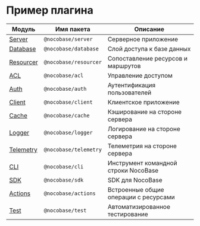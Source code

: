 # Пример плагина

<table>
  <thead>
    <tr>
      <th>Модуль</th>
      <th>Имя пакета</th>
      <th>Описание</th>
    </tr>
  </thead>
  <tbody>
    <tr>
      <td><a href="/api/server/application">Server</a></td>
      <td><code>@nocobase/server</code></td>
      <td>Серверное приложение</td>
    </tr>
    <tr>
      <td><a href="/api/database">Database</a></td>
      <td><code>@nocobase/database</code></td>
      <td>Слой доступа к базе данных</td>
    </tr>
    <tr>
      <td><a href="/api/resourcer/resource-manager">Resourcer</a></td>
      <td><code>@nocobase/resourcer</code></td>
      <td>Сопоставление ресурсов и маршрутов</td>
    </tr>
    <tr>
      <td><a href="/api/acl/acl">ACL</a></td>
      <td><code>@nocobase/acl</code></td>
      <td>Управление доступом</td>
    </tr>
    <tr>
      <td><a href="/api/auth/auth-manager">Auth</a></td>
      <td><code>@nocobase/auth</code></td>
      <td>Аутентификация пользователей</td>
    </tr>
    <tr>
      <td><a href="https://client.docs-cn.nocobase.com/core/application/application" target="_blank">Client</a></td>
      <td><code>@nocobase/client</code></td>
      <td>Клиентское приложение</td>
    </tr>
    <tr>
      <td><a href="/api/cache/cache-manager">Cache</a></td>
      <td><code>@nocobase/cache</code></td>
      <td>Кэширование на стороне сервера</td>
    </tr>
    <tr>
      <td><a href="/api/logger">Logger</a></td>
      <td><code>@nocobase/logger</code></td>
      <td>Логирование на стороне сервера</td>
    </tr>
    <tr>
      <td><a href="/api/telemetry/telemetry">Telemetry</a></td>
      <td><code>@nocobase/telemetry</code></td>
      <td>Телеметрия на стороне сервера</td>
    </tr>
    <tr>
      <td><a href="/api/cli">CLI</a></td>
      <td><code>@nocobase/cli</code></td>
      <td>Инструмент командной строки NocoBase</td>
    </tr>
    <tr>
      <td><a href="/api/sdk">SDK</a></td>
      <td><code>@nocobase/sdk</code></td>
      <td>SDK для NocoBase</td>
    </tr>
    <tr>
      <td><a href="/api/actions">Actions</a></td>
      <td><code>@nocobase/actions</code></td>
      <td>Встроенные общие операции с ресурсами</td>
    </tr>
    <tr>
      <td><a href="/api/test/server">Test</a></td>
      <td><code>@nocobase/test</code></td>
      <td>Автоматизированное тестирование</td>
    </tr>
  </tbody>
</table>